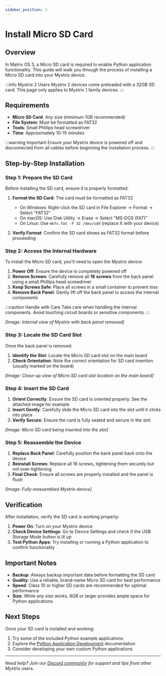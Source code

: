 ```yaml
---
sidebar_position: 3
---
```


# Install Micro SD Card

## Overview

In Matrix OS 3, a Micro SD card is required to enable Python application functionality. This guide will walk you through the process of installing a Micro SD card into your Mystrix device.

:::info Mystrix 2 Users
Mystrix 2 devices come preloaded with a 32GB SD card. This page only applies to Mystrix 1 family devices.
:::

## Requirements

- **Micro SD Card**: Any size (minimum 1GB recommended)
- **File System**: Must be formatted as FAT32
- **Tools**: Small Phillips head screwdriver
- **Time**: Approximately 10-15 minutes

:::warning Important
Ensure your Mystrix device is powered off and disconnected from all cables before beginning the installation process.
:::

## Step-by-Step Installation

### Step 1: Prepare the SD Card

Before installing the SD card, ensure it is properly formatted:

1. **Format the SD Card**: The card must be formatted as FAT32
   - On Windows: Right-click the SD card in File Explorer → Format → Select "FAT32"
   - On macOS: Use Disk Utility → Erase → Select "MS-DOS (FAT)"
   - On Linux: Use `mkfs.fat -F 32 /dev/sdX` (replace X with your device)

2. **Verify Format**: Confirm the SD card shows as FAT32 format before proceeding

### Step 2: Access the Internal Hardware

To install the Micro SD card, you'll need to open the Mystrix device:

1. **Power Off**: Ensure the device is completely powered off
2. **Remove Screws**: Carefully remove all **16 screws** from the back panel using a small Phillips head screwdriver
3. **Keep Screws Safe**: Place all screws in a small container to prevent loss
4. **Remove Back Panel**: Gently lift off the back panel to access the internal components

:::caution Handle with Care
Take care when handling the internal components. Avoid touching circuit boards or sensitive components.
:::

<!-- Image placeholder: Device with back panel removed showing internal layout -->
*[Image: Internal view of Mystrix with back panel removed]*

### Step 3: Locate the SD Card Slot

Once the back panel is removed:

1. **Identify the Slot**: Locate the Micro SD card slot on the main board
2. **Check Orientation**: Note the correct orientation for SD card insertion (usually marked on the board)

<!-- Image placeholder: Close-up of SD card slot location -->
*[Image: Close-up view of Micro SD card slot location on the main board]*

### Step 4: Insert the SD Card

1. **Orient Correctly**: Ensure the SD card is oriented properly. See the attached image for example
2. **Insert Gently**: Carefully slide the Micro SD card into the slot until it clicks into place
3. **Verify Secure**: Ensure the card is fully seated and secure in the slot

<!-- Image placeholder: SD card being inserted into slot -->
*[Image: Micro SD card being inserted into the slot]*

### Step 5: Reassemble the Device

1. **Replace Back Panel**: Carefully position the back panel back onto the device
2. **Reinstall Screws**: Replace all 16 screws, tightening them securely but not over-tightening
3. **Final Check**: Ensure all screws are properly installed and the panel is flush

<!-- Image placeholder: Device reassembled -->
*[Image: Fully reassembled Mystrix device]*

## Verification

After installation, verify the SD card is working properly:

1. **Power On**: Turn on your Mystrix device
2. **Check Device Settings**: Go to Device Settings and check if the USB Storage Mode button is lit up
3. **Test Python Apps**: Try installing or running a Python application to confirm functionality


## Important Notes

- **Backup**: Always backup important data before formatting the SD card
- **Quality**: Use a reliable, brand-name Micro SD card for best performance
- **Speed**: Class 10 or higher SD cards are recommended for optimal performance
- **Size**: While any size works, 8GB or larger provides ample space for Python applications


## Next Steps

Once your SD card is installed and working:

1. Try some of the included Python example applications
2. Explore the [Python Application Development](../Developer/PythonApplication) documentation
3. Consider developing your own custom Python applications

---

*Need help? Join our [Discord community](https://discord.gg/rRVCBHHPfw) for support and tips from other Mystrix users.*